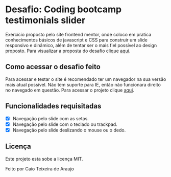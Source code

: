 # Desafio:  Coding bootcamp testimonials slider
Exercício proposto pelo site frontend mentor, onde coloco em pratica conhecimentos básicos de javascript e CSS para construir um slide responsivo e dinâmico, além de tentar ser o mais fiel possível ao design proposto. Para visualizar a proposta do desafio clique [aqui](https://www.frontendmentor.io/challenges/coding-bootcamp-testimonials-slider-4FNyLA8JL).

## Como acessar o desafio feito
Para acessar e testar o site é recomendado ter um navegador na sua versão mais atual possível. Não tem suporte para IE, então não funcionara direito no navegado em questão. Para acessar o projeto clique [aqui](https://caio1902araujo.github.io/desafio-novato/).

## Funcionalidades requisitadas
- [x] Navegação pelo slide com as setas.
- [x] Navegação pelo slide com o teclado ou trackpad.
- [x] Navegação pelo slide deslizando o mouse ou o dedo.

## Licença
Este projeto esta sobe a licença MIT.

Feito por Caio Teixeira de Araujo
